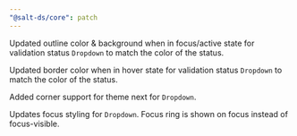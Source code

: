 ```yaml
---
"@salt-ds/core": patch
---
```


Updated outline color & background when in focus/active state for validation status `Dropdown` to match the color of the status.

Updated border color when in hover state for validation status `Dropdown` to match the color of the status.

Added corner support for theme next for `Dropdown`.

Updates focus styling for `Dropdown`. Focus ring is shown on focus instead of focus-visible.
